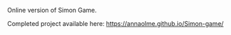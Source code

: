 Online version of Simon Game.

Completed project available here: https://annaolme.github.io/Simon-game/
